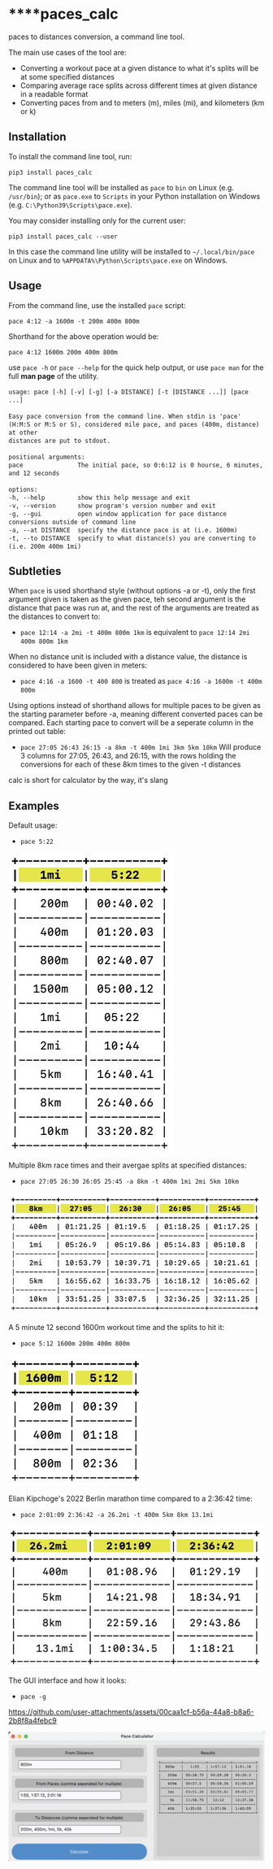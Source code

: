 ****paces_calc
===============

paces to distances conversion, a command line tool.

The main use cases of the tool are:

- Converting a workout pace at a given distance to what it's splits will be at
some specified distances
- Comparing average race splits across different times at given distance in a readable format
- Converting paces from and to meters (m), miles (mi), and kilometers (km or k)

Installation
------------

To install the command line tool, run:

```shell
pip3 install paces_calc
```

The command line tool will be installed as `pace` to `bin` on
Linux (e.g. `/usr/bin`); or as `pace.exe` to `Scripts` in your
Python installation on Windows (e.g. `C:\Python39\Scripts\pace.exe`).

You may consider installing only for the current user:

```shell
pip3 install paces_calc --user
```

In this case the command line utility will be installed to
`~/.local/bin/pace` on Linux and to
`%APPDATA%\Python\Scripts\pace.exe` on Windows.

Usage
-----

From the command line, use the installed `pace` script:

```shell
pace 4:12 -a 1600m -t 200m 400m 800m
```

Shorthand for the above operation would be:

```shell
pace 4:12 1600m 200m 400m 800m
```

use `pace -h` or `pace --help` for the quick help output, or use `pace man` for the full **man page** of the utility.

    usage: pace [-h] [-v] [-g] [-a DISTANCE] [-t [DISTANCE ...]] [pace ...]

    Easy pace conversion from the command line. When stdin is 'pace' (H:M:S or M:S or S), considered mile pace, and paces (400m, distance) at other
    distances are put to stdout.

    positional arguments:
    pace               The initial pace, so 0:6:12 is 0 hourse, 6 minutes, and 12 seconds

    options:
    -h, --help         show this help message and exit
    -v, --version      show program's version number and exit
    -g, --gui          open window application for pace distance conversions outside of command line
    -a, --at DISTANCE  specify the distance pace is at (i.e. 1600m)
    -t, --to DISTANCE  specify to what distance(s) you are converting to (i.e. 200m 400m 1mi)

Subtleties
----------

When `pace` is used shorthand style (without options -a or -t), only the first argument given is taken as the given pace, teh second argument is the distance that pace was run at, and the rest of the arguments are treated as the distances to convert to:

- `pace 12:14 -a 2mi -t 400m 800m 1km` is equivalent to `pace 12:14 2mi 400m 800m 1km`

When no distance unit is included with a distance value, the distance is considered to have been given in meters:

- `pace 4:16 -a 1600 -t 400 800` is treated as `pace 4:16 -a 1600m -t 400m 800m`

Using options instead of shorthand allows for multiple paces to be given as the starting parameter before -a, meaning different converted paces can be compared.  Each starting pace to convert will be a seperate column in the printed out table:

- `pace 27:05 26:43 26:15 -a 8km -t 400m 1mi 3km 5km 10km` Will produce 3 columns for 27:05, 26:43, and 26:15, with the rows holding the conversions for each of these 8km times to the given -t distances

calc is short for calculator by the way, it's slang

Examples
--------

Default usage:
- `pace 5:22`

![](documentation/default_usage.jpeg)

Multiple 8km race times and their avergae splits at specified distances:
- `pace 27:05 26:30 26:05 25:45 -a 8km -t 400m 1mi 2mi 5km 10km`

![](documentation/8km_race.jpeg)

A 5 minute 12 second 1600m workout time and the splits to hit it:
- `pace 5:12 1600m 200m 400m 800m`

![](documentation/1600m_workout.jpeg)

Elian Kipchoge's 2022 Berlin marathon time compared to a 2:36:42 time:
-  `pace 2:01:09 2:36:42 -a 26.2mi -t 400m 5km 8km 13.1mi`

![](documentation/Kipchoge_marathon.jpeg)

The GUI interface and how it looks:
- `pace -g`


https://github.com/user-attachments/assets/00caa1cf-b56a-44a8-b8a6-2b8f8a4febc9


![](documentation/gui.jpeg)
